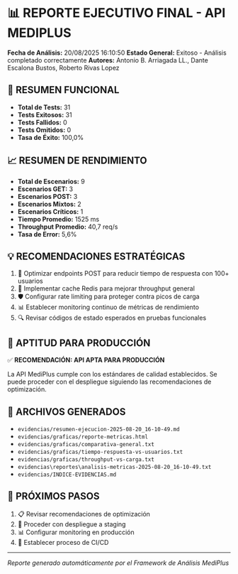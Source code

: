 # 📊 REPORTE EJECUTIVO FINAL - API MEDIPLUS

**Fecha de Análisis:** 20/08/2025 16:10:50
**Estado General:** Exitoso - Análisis completado correctamente
**Autores:** Antonio B. Arriagada LL., Dante Escalona Bustos, Roberto Rivas Lopez

## 🧪 RESUMEN FUNCIONAL

- **Total de Tests:** 31
- **Tests Exitosos:** 31
- **Tests Fallidos:** 0
- **Tests Omitidos:** 0
- **Tasa de Éxito:** 100,0%

## 📈 RESUMEN DE RENDIMIENTO

- **Total de Escenarios:** 9
- **Escenarios GET:** 3
- **Escenarios POST:** 3
- **Escenarios Mixtos:** 2
- **Escenarios Críticos:** 1
- **Tiempo Promedio:** 1525 ms
- **Throughput Promedio:** 40,7 req/s
- **Tasa de Error:** 5,6%

## 💡 RECOMENDACIONES ESTRATÉGICAS

1. 🔧 Optimizar endpoints POST para reducir tiempo de respuesta con 100+ usuarios
2. 💾 Implementar cache Redis para mejorar throughput general
3. 🛡️ Configurar rate limiting para proteger contra picos de carga
4. 📊 Establecer monitoring continuo de métricas de rendimiento
5. 🔍 Revisar códigos de estado esperados en pruebas funcionales

## 🎯 APTITUD PARA PRODUCCIÓN

✅ **RECOMENDACIÓN: API APTA PARA PRODUCCIÓN**

La API MediPlus cumple con los estándares de calidad establecidos. Se puede proceder con el despliegue siguiendo las recomendaciones de optimización.

## 📁 ARCHIVOS GENERADOS

- `evidencias/resumen-ejecucion-2025-08-20_16-10-49.md`
- `evidencias/graficas/reporte-metricas.html`
- `evidencias/graficas/comparativa-general.txt`
- `evidencias/graficas/tiempo-respuesta-vs-usuarios.txt`
- `evidencias/graficas/throughput-vs-carga.txt`
- `evidencias\reportes\analisis-metricas-2025-08-20_16-10-49.txt`
- `evidencias/INDICE-EVIDENCIAS.md`

## 🚀 PRÓXIMOS PASOS

1. 📋 Revisar recomendaciones de optimización
2. 🚀 Proceder con despliegue a staging
3. 📊 Configurar monitoring en producción
4. 🔄 Establecer proceso de CI/CD

---
*Reporte generado automáticamente por el Framework de Análisis MediPlus*
